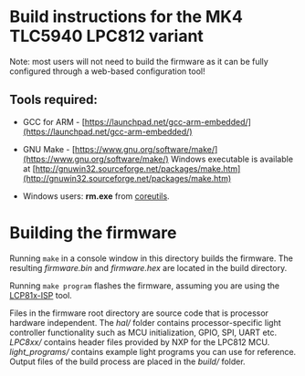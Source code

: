 # Build instructions for the MK4 TLC5940 LPC812 variant

Note: most users will not need to build the firmware as it can be fully configured through a web-based configuration tool!


## Tools required:

- GCC for ARM - [https://launchpad.net/gcc-arm-embedded/](https://launchpad.net/gcc-arm-embedded/)

- GNU Make - [https://www.gnu.org/software/make/](https://www.gnu.org/software/make/)
  Windows executable is available at [http://gnuwin32.sourceforge.net/packages/make.htm](http://gnuwin32.sourceforge.net/packages/make.htm)

- Windows users: **rm.exe** from [coreutils](http://gnuwin32.sourceforge.net/downlinks/coreutils-bin-zip.php).


# Building the firmware

Running ``make`` in a console window in this directory builds the firmware. The resulting *firmware.bin* and *firmware.hex* are located in the build directory.

Running ``make program`` flashes the firmware, assuming you are using the [LCP81x-ISP](https://github.com/laneboysrc/LPC81x-ISP-tool) tool.


Files in the firmware root directory are source code that is processor hardware independent. The *hal/* folder contains processor-specific light controller functionality such as MCU initialization, GPIO, SPI, UART etc.
*LPC8xx/* contains header files provided by NXP for the LPC812 MCU. *light_programs/* contains example light programs you can use for reference.
Output files of the build process are placed in the *build/* folder.